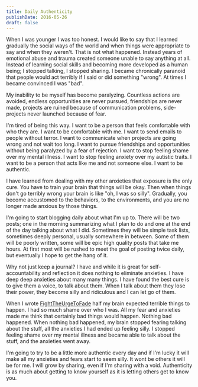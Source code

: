 ```yaml
---
title: Daily Authenticity
publishDate: 2016-05-26
draft: false
---
```


When I was younger I was too honest. I would like to say that I learned gradually the social ways of the world and when things were appropriate to say and when they weren't. That is not what happened. Instead years of emotional abuse and trauma created someone unable to say anything at all. Instead of learning social skills and becoming more developed as a human being; I stopped talking, I stopped sharing. I became chronically paranoid that people would act terribly if I said or did something "wrong". At times I became convinced I was "bad".

My inability to be myself has become paralyzing. Countless actions are avoided, endless opportunities are never pursued, friendships are never made, projects are ruined because of communication problems, side-projects never launched because of fear.

I'm tired of being this way. I want to be a person that feels comfortable with who they are. I want to be comfortable with me. I want to send emails to people without terror. I want to communicate when projects are going wrong and not wait too long. I want to pursue friendships and opportunities without being paralyzed by a fear of rejection. I want to stop feeling shame over my mental illness. I want to stop feeling anxiety over my autistic traits. I want to be a person that acts like me and not someone else. I want to be authentic.

I have learned from dealing with my other anxieties that exposure is the only cure. You have to train your brain that things will be okay. Then when things don't go terribly wrong your brain is like "oh, I was so silly". Gradually, you become accustomed to the behaviors, to the environments, and you are no longer made anxious by those things.

I'm going to start blogging daily about what I'm up to. There will be two posts; one in the morning summarizing what I plan to do and one at the end of the day talking about what I did. Sometimes they will be simple task lists, sometimes deeply personal, usually somewhere in between. Some of them will be poorly written, some will be epic high quality posts that take me hours. At first most will be rushed to meet the goal of posting twice daily, but eventually I hope to get the hang of it.

Why not just keep a journal? I have and while it is great for self-accountability and reflection it does nothing to eliminate anxieties. I have deep deep anxieties about many many things. I have found the best cure is to give them a voice, to talk about them. When I talk about them they lose their power, they become silly and ridiculous and I can let go of them.

When I wrote [FightTheUrgeToFade](http://fighttheurgetofade.com) half my brain expected terrible things to happen. I had so much shame over who I was. All my fear and anxieties made me think that certainly bad things would happen. Nothing bad happened. When nothing bad happened, my brain stopped fearing talking about the stuff, all the anxieties I had ended up feeling silly. I stopped feeling shame over my mental illness and became able to talk about the stuff, and the anxieties went away.

I'm going to try to be a little more authentic every day and if I'm lucky it will make all my anxieties and fears start to seem silly. It wont be others it will be for me. I will grow by sharing, even if I'm sharing with a void. Authenticity is as much about getting to know yourself as it is letting others get to know you.
